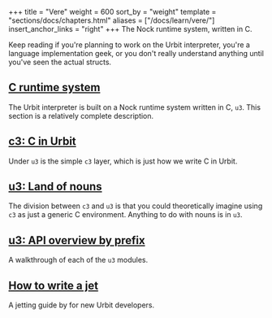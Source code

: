 +++
title = "Vere"
weight = 600
sort_by = "weight"
template = "sections/docs/chapters.html"
aliases = ["/docs/learn/vere/"]
insert_anchor_links = "right"
+++
The Nock runtime system, written in C.

Keep reading if you're planning to work on the Urbit interpreter, you're a
language implementation geek, or you don't really understand anything until
you've seen the actual structs.

## [C runtime system](/docs/vere/runtime)

The Urbit interpreter is built on a Nock runtime system written
in C, `u3`.  This section is a relatively complete description.

## [c3: C in Urbit](/docs/vere/c)

Under `u3` is the simple `c3` layer, which is just how we write C
in Urbit.

## [u3: Land of nouns](/docs/vere/nouns)

The division between `c3` and `u3` is that you could theoretically
imagine using `c3` as just a generic C environment.  Anything to do
with nouns is in `u3`.

## [u3: API overview by prefix](/docs/vere/api)

A walkthrough of each of the `u3` modules.

## [How to write a jet](/docs/vere/jetting)

A jetting guide by for new Urbit developers.
